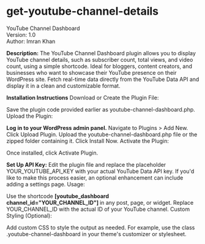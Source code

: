 # get-youtube-channel-details

YouTube Channel Dashboard<br/>
Version: 1.0<br/>
Author: Imran Khan<br/>

**Description:**
The YouTube Channel Dashboard plugin allows you to display YouTube channel details, such as subscriber count, total views, and video count, using a simple shortcode. Ideal for bloggers, content creators, and businesses who want to showcase their YouTube presence on their WordPress site. Fetch real-time data directly from the YouTube Data API and display it in a clean and customizable format.

**Installation Instructions**
Download or Create the Plugin File:

Save the plugin code provided earlier as youtube-channel-dashboard.php.
Upload the Plugin:

**Log in to your WordPress admin panel.**
Navigate to Plugins > Add New.
Click Upload Plugin.
Upload the youtube-channel-dashboard.php file or the zipped folder containing it.
Click Install Now.
Activate the Plugin:

Once installed, click Activate Plugin.

**Set Up API Key:**
Edit the plugin file and replace the placeholder YOUR_YOUTUBE_API_KEY with your actual YouTube Data API key.
If you'd like to make this process easier, an optional enhancement can include adding a settings page.
Usage:

Use the shortcode <b>[youtube_dashboard channel_id="YOUR_CHANNEL_ID"] </b>in any post, page, or widget. Replace YOUR_CHANNEL_ID with the actual ID of your YouTube channel.
Custom Styling (Optional):

Add custom CSS to style the output as needed. For example, use the class .youtube-channel-dashboard in your theme's customizer or stylesheet.
